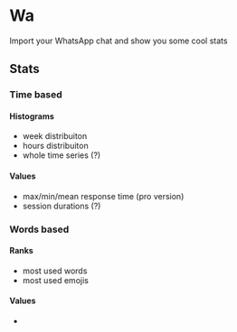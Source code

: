 # Wa
Import your WhatsApp chat and show you some cool stats

## Stats

### Time based

#### Histograms
- week distribuiton
- hours distribuiton
- whole time series (?)

#### Values
- max/min/mean response time (pro version)
- session durations (?)


### Words based

#### Ranks
- most used words
- most used emojis

#### Values
- 